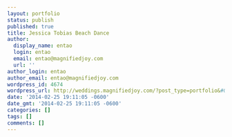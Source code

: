 ```yaml
---
layout: portfolio
status: publish
published: true
title: Jessica Tobias Beach Dance
author:
  display_name: entao
  login: entao
  email: entao@magnifiedjoy.com
  url: ''
author_login: entao
author_email: entao@magnifiedjoy.com
wordpress_id: 4674
wordpress_url: http://weddings.magnifiedjoy.com/?post_type=portfolio&#038;p=4674
date: '2014-02-25 19:11:05 -0600'
date_gmt: '2014-02-25 19:11:05 -0600'
categories: []
tags: []
comments: []
---
```


